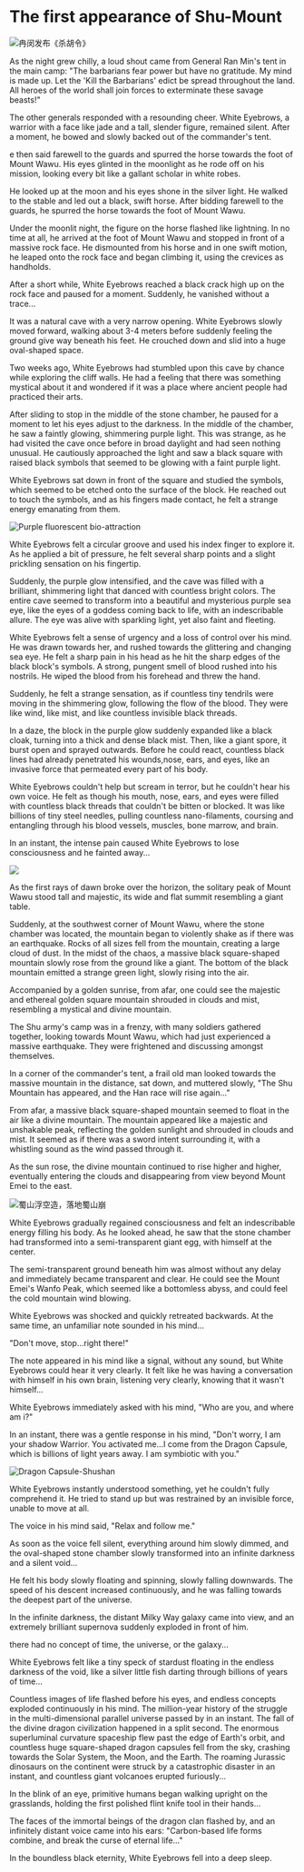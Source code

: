 # The first appearance of Shu-Mount

![冉闵发布《杀胡令》](../.gitbook/assets/123.jpg)

As the night grew chilly, a loud shout came from General Ran Min's tent in the main camp: "The barbarians fear power but have no gratitude. My mind is made up. Let the 'Kill the Barbarians' edict be spread throughout the land. All heroes of the world shall join forces to exterminate these savage beasts!"

The other generals responded with a resounding cheer. White Eyebrows, a warrior with a face like jade and a tall, slender figure, remained silent. After a moment, he bowed and slowly backed out of the commander's tent.

e then said farewell to the guards and spurred the horse towards the foot of Mount Wawu. His eyes glinted in the moonlight as he rode off on his mission, looking every bit like a gallant scholar in white robes.

He looked up at the moon and his eyes shone in the silver light. He walked to the stable and led out a black, swift horse. After bidding farewell to the guards, he spurred the horse towards the foot of Mount Wawu.

Under the moonlit night, the figure on the horse flashed like lightning. In no time at all, he arrived at the foot of Mount Wawu and stopped in front of a massive rock face. He dismounted from his horse and in one swift motion, he leaped onto the rock face and began climbing it, using the crevices as handholds.

After a short while, White Eyebrows reached a black crack high up on the rock face and paused for a moment. Suddenly, he vanished without a trace...

It was a natural cave with a very narrow opening. White Eyebrows slowly moved forward, walking about 3-4 meters before suddenly feeling the ground give way beneath his feet. He crouched down and slid into a huge oval-shaped space.

Two weeks ago, White Eyebrows had stumbled upon this cave by chance while exploring the cliff walls. He had a feeling that there was something mystical about it and wondered if it was a place where ancient people had practiced their arts.

After sliding to stop in the middle of the stone chamber, he paused for a moment to let his eyes adjust to the darkness. In the middle of the chamber, he saw a faintly glowing, shimmering purple light. This was strange, as he had visited the cave once before in broad daylight and had seen nothing unusual. He cautiously approached the light and saw a black square with raised black symbols that seemed to be glowing with a faint purple light.

White Eyebrows sat down in front of the square and studied the symbols, which seemed to be etched onto the surface of the block. He reached out to touch the symbols, and as his fingers made contact, he felt a strange energy emanating from them.

![Purple fluorescent bio-attraction](../.gitbook/assets/maxresdefault.jpeg)

White Eyebrows felt a circular groove and used his index finger to explore it. As he applied a bit of pressure, he felt several sharp points and a slight prickling sensation on his fingertip.

Suddenly, the purple glow intensified, and the cave was filled with a brilliant, shimmering light that danced with countless bright colors. The entire cave seemed to transform into a beautiful and mysterious purple sea eye, like the eyes of a goddess coming back to life, with an indescribable allure. The eye was alive with sparkling light, yet also faint and fleeting.

White Eyebrows felt a sense of urgency and a loss of control over his mind. He was drawn towards her, and rushed towards the glittering and changing sea eye. He felt a sharp pain in his head as he hit the sharp edges of the black block's symbols. A strong, pungent smell of blood rushed into his nostrils. He wiped the blood from his forehead and threw the hand.

Suddenly, he felt a strange sensation, as if countless tiny tendrils were moving in the shimmering glow, following the flow of the blood. They were like wind, like mist, and like countless invisible black threads.

In a daze, the block in the purple glow suddenly expanded like a black cloak, turning into a thick and dense black mist. Then, like a giant spore, it burst open and sprayed outwards. Before he could react, countless black lines had already penetrated his wounds,nose, ears, and eyes, like an invasive force that permeated every part of his body.

White Eyebrows couldn't help but scream in terror, but he couldn't hear his own voice. He felt as though his mouth, nose, ears, and eyes were filled with countless black threads that couldn't be bitten or blocked. It was like billions of tiny steel needles, pulling countless nano-filaments, coursing and entangling through his blood vessels, muscles, bone marrow, and brain.

In an instant, the intense pain caused White Eyebrows to lose consciousness and he fainted away...

![](../.gitbook/assets/仙山.jpeg)

As the first rays of dawn broke over the horizon, the solitary peak of Mount Wawu stood tall and majestic, its wide and flat summit resembling a giant table.

Suddenly, at the southwest corner of Mount Wawu, where the stone chamber was located, the mountain began to violently shake as if there was an earthquake. Rocks of all sizes fell from the mountain, creating a large cloud of dust. In the midst of the chaos, a massive black square-shaped mountain slowly rose from the ground like a giant. The bottom of the black mountain emitted a strange green light, slowly rising into the air.

Accompanied by a golden sunrise, from afar, one could see the majestic and ethereal golden square mountain shrouded in clouds and mist, resembling a mystical and divine mountain.

The Shu army's camp was in a frenzy, with many soldiers gathered together, looking towards Mount Wawu, which had just experienced a massive earthquake. They were frightened and discussing amongst themselves.

In a corner of the commander's tent, a frail old man looked towards the massive mountain in the distance, sat down, and muttered slowly, "The Shu Mountain has appeared, and the Han race will rise again..."

From afar, a massive black square-shaped mountain seemed to float in the air like a divine mountain. The mountain appeared like a majestic and unshakable peak, reflecting the golden sunlight and shrouded in clouds and mist. It seemed as if there was a sword intent surrounding it, with a whistling sound as the wind passed through it.

As the sun rose, the divine mountain continued to rise higher and higher, eventually entering the clouds and disappearing from view beyond Mount Emei to the east.

![蜀山浮空造，落地蜀山崩                                    ](../.gitbook/assets/1000.jpeg)

White Eyebrows gradually regained consciousness and felt an indescribable energy filling his body. As he looked ahead, he saw that the stone chamber had transformed into a semi-transparent giant egg, with himself at the center.

The semi-transparent ground beneath him was almost without any delay and immediately became transparent and clear. He could see the Mount Emei's Wanfo Peak, which seemed like a bottomless abyss, and could feel the cold mountain wind blowing.

White Eyebrows was shocked and quickly retreated backwards. At the same time, an unfamiliar note sounded in his mind...

"Don't move, stop...right there!"

The note appeared in his mind like a signal, without any sound, but White Eyebrows could hear it very clearly. It felt like he was having a conversation with himself in his own brain, listening very clearly, knowing that it wasn't himself...

White Eyebrows immediately asked with his mind, "Who are you, and where am i?"

In an instant, there was a gentle response in his mind, "Don't worry, I am your shadow Warrior. You activated me...I come from the Dragon Capsule, which is billions of light years away. I am symbiotic with you."

![Dragon Capsule-Shushan](../.gitbook/assets/1.png)

White Eyebrows instantly understood something, yet he couldn't fully comprehend it. He tried to stand up but was restrained by an invisible force, unable to move at all.

The voice in his mind said, "Relax and follow me."

As soon as the voice fell silent, everything around him slowly dimmed, and the oval-shaped stone chamber slowly transformed into an infinite darkness and a silent void...

He felt his body slowly floating and spinning, slowly falling downwards. The speed of his descent increased continuously, and he was falling towards the deepest part of the universe.

In the infinite darkness, the distant Milky Way galaxy came into view, and an extremely brilliant supernova suddenly exploded in front of him.

there had no concept of time, the universe, or the galaxy...

White Eyebrows felt like a tiny speck of stardust floating in the endless darkness of the void, like a silver little fish darting through billions of years of time...

Countless images of life flashed before his eyes, and endless concepts exploded continuously in his mind. The million-year history of the struggle in the multi-dimensional parallel universe passed by in an instant. The fall of the divine dragon civilization happened in a split second. The enormous superluminal curvature spaceship flew past the edge of Earth's orbit, and countless huge square-shaped dragon capsules fell from the sky, crashing towards the Solar System, the Moon, and the Earth. The roaming Jurassic dinosaurs on the continent were struck by a catastrophic disaster in an instant, and countless giant volcanoes erupted furiously...

In the blink of an eye, primitive humans began walking upright on the grasslands, holding the first polished flint knife tool in their hands...

The faces of the immortal beings of the dragon clan flashed by, and an infinitely distant voice came into his ears: "Carbon-based life forms combine, and break the curse of eternal life..."

In the boundless black eternity, White Eyebrows fell into a deep sleep.
